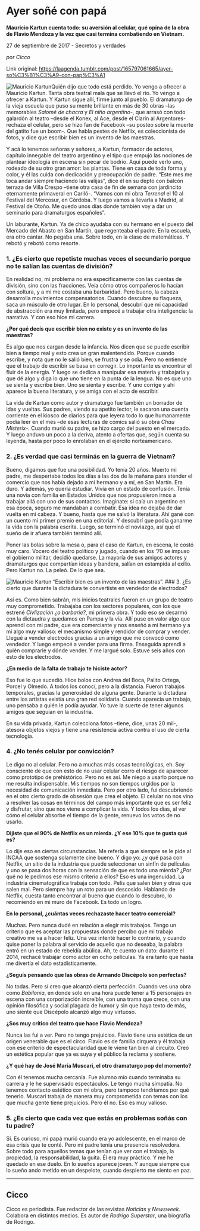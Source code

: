 # Ayer soñé con papá

**Mauricio Kartun cuenta todo: su aversión al celular, qué opina de la obra de Flavio Mendoza y la vez que casi termina combatiendo en Vietnam.**

27 de septiembre de 2017 - Secretos y verdades

_por Cicco_

Link original: https://laagenda.tumblr.com/post/165797061665/ayer-so%C3%B1%C3%A9-con-pap%C3%A1

![Mauricio Kartun](https://64.media.tumblr.com/f2bc881f254b7bb3117592e66f7e8a82/tumblr_inline_pk025oFUAo1t6q87u_500.jpg)Quién dijo que todo está perdido. Yo vengo a ofrecer a Mauricio Kartun. Tanta obra teatral mala que se llevó el río. Yo vengo a ofrecer a Kartun. Y Kartun sigue allí, firme junto al pueblo. El dramaturgo de la vieja escuela que puso su mente brillante en más de 30 obras –las memorables *Salomé de chacra* y *El niño argentino*-, que arrasó con todo galardón al teatro –desde el Konex, al Ace, desde el Clarín al Argentores- rechaza el celular, pero se hizo fan de Facebook –su posteo sobre la muerte del gatito fue un boom-. Que habla pestes de Netflix, es coleccionista de fotos, y dice que escribir bien es un invento de las maestras.

Y acá lo tenemos señoras y señores, a Kartun, formador de actores, capítulo innegable del teatro argentino y el tipo que empujó las nociones de plantear ideología en escena sin pecar de bodrio. Aquí puede verlo uno, rodeado de su otro gran amor: las plantas. Tiene en casa de toda forma y color, y él las cuida con dedicación y preocupación de padre. “Este mes me toca andar siempre haciendo las valijas”, dice él en su depto con balcón terraza de Villa Crespo –tiene otra casa de fin de semana con jardincito eternamente primaveral en Cariló-. “Vamos con mi obra *Terrenal* el 10 al Festival del Mercosur, en Córdoba. Y luego vamos a llevarla a Madrid, al Festival de Otoño. Me quedo unos días donde también voy a dar un seminario para dramaturgos españoles”.

Un laburante, Kartun. Ya de chico ayudaba con su hermano en el puesto del Mercado del Abasto en San Martín, que regenteaba el padre. En la escuela, era otro cantar. No pegaba una. Sobre todo, en la clase de matemáticas. Y rebotó y rebotó como resorte.

### 1. ¿Es cierto que repetiste muchas veces el secundario porque no te salían las cuentas de división?

En realidad no, mi problema no era específicamente con las cuentas de división, sino con las fracciones. Veía cómo otros compañeros lo hacían con soltura, y a mí me costaba una barbaridad. Pero bueno, la cabeza desarrolla movimientos compensatorios. Cuando descubre su flaqueza, saca un músculo de otro lugar. En lo personal, descubrí que mi capacidad de abstracción era muy limitada, pero empecé a trabajar otra inteligencia: la narrativa. Y con eso hice mi carrera. 

**¿Por qué decís que escribir bien no existe y es un invento de las maestras?**  

Es algo que nos cargan desde la infancia. Nos dicen que se puede escribir bien a tiempo real y esto crea un gran malentendido. Porque cuando escribe, y nota que no le salió bien, se frustra y se odia. Pero no entiende que el trabajo de escribir se basa en corregir. Lo importante es encontrar el fluir de la energía. Y luego se dedica a manipular esa materia y trabajarla y que dé algo y diga lo que uno tiene en la punta de la lengua. No es que uno se sienta y escribe bien. Uno se sienta y escribe. Y uno corrige y ahí aparece la buena literatura, y se amiga con el acto de escribir.

La vida de Kartun como autor y dramaturgo fue también un borrador de idas y vueltas. Sus padres, viendo su apetito lector, le sacaron una cuenta corriente en el kiosco de diarios para que leyera todo lo que humanamente podía leer en el mes –de esas lecturas de cómics salió su obra *Chau Misterix*-. Cuando murió su padre, se hizo cargo del puesto en el mercado. Y luego anduvo un poco a la deriva, atento a ofertas que, según cuenta su leyenda, hasta por poco lo enrolaban en el ejército norteamericano. 

### 2. ¿Es verdad que casi terminás en la guerra de Vietnam?

Bueno, digamos que fue una posibilidad. Yo tenía 20 años. Muerto mi padre, me despertaba todos los días a las dos de la mañana para atender el comercio que nos había dejado a mi hermano y a mí, en San Martín. Era duro. Y además, yo quería estudiar. Vivía en un estado de confusión. Tenía una novia con familia en Estados Unidos que nos propusieron irnos a trabajar allá con uno de sus contactos. Imaginate: si caía un argentino en esa época, seguro me mandaban a combatir. Esa idea no dejaba de dar vuelta en mi cabeza. Y bueno, hasta que me salvó la literatura. Ahí gané con un cuento mi primer premio en una editorial. Y descubrí que podía ganarme la vida con la palabra escrita. Luego, se terminó el noviazgo, así que el sueño de ir afuera también terminó allí.

Poner las bolas sobre la mesa o, para el caso de Kartun, en escena, le costó muy caro. Vocero del teatro político y jugado, cuando en los ‘70 se impuso el gobierno militar, decidió quedarse. La mayoría de sus amigos actores y dramaturgos que compartían ideas y bandera, salían en estampida al exilio. Pero Kartun no. La peleó. De lo que sea. 

![Mauricio Kartun](https://64.media.tumblr.com/f2bc881f254b7bb3117592e66f7e8a82/tumblr_inline_pk025oFUAo1t6q87u_500.jpg) “Escribir bien es un invento de las maestras”. ### 3. ¿Es cierto que durante la dictadura te convertiste en vendedor de electrodos?

Así es. Como bien sabrán, mis inicios teatrales fueron en un grupo de teatro muy comprometido. Trabajaba con los sectores populares, con los que estrené *Civlización ¿o barbarie?*, mi primera obra. Y todo eso se desarmó con la dictaudra y quedamos en Pampa y la vía. Allí puse en valor algo que aprendí con mi padre, que era comerciante y nos enseñó a mi hermano y a mí algo muy valioso: el mecanismo simple y rendidor de comprar y vender. Llegué a vender electrodos gracias a un amigo que me convocó como vendedor. Y luego empecé a vender para una firma. Enseguida aprendí a quién comprarle y dónde vender. Y me largué solo. Estuve seis años con esto de los electrodos. 

**¿En medio de la falta de trabajo te hiciste actor?**  

Eso fue lo que sucedió. Hice bolos con Andrea del Boca, Palito Ortega, Porcel y Olmedo. A todos los conocí, pero a la distancia. Fueron trabajos temporales, gracias la generosidad de alguna gente. Durante la dictadura entre los artistas existía una gran red solidaria. Cuando aparecía un trabajo, uno pensaba a quién le podía ayudar. Yo tuve la suerte de tener algunos amigos que seguían en la industria.

En su vida privada, Kartun colecciona fotos –tiene, dice, unas 20 mil-, atesora objetos viejos y tiene una resistencia activa contra el uso de cierta tecnología. 

### 4. ¿No tenés celular por convicción?

Le digo no al celular. Pero no a muchas más cosas tecnológicas, eh. Soy consciente de que con esto de no usar celular corro el riesgo de aparecer como prototipo de prehistórico. Pero no es así. Me niego a usarlo porque no me resulta indispensable. Mis tiempos no son tiempos urgidos por la necesidad de comunicación inmediata. Pero por otro lado, fui descubriendo en el otro cierto grado de obsesión que crea el objeto. El celular no nos vino a resolver las cosas en términos del campo más importante que es ser feliz y disfrutar, sino que nos viene a complicar la vida. Y todos los días, al ver cómo el celular absorbe el tiempo de la gente, renuevo los votos de no usarlo.

**Dijiste que el 90% de Netflix es un mierda. ¿Y ese 10% que te gusta qué es?**  


Lo dije eso en ciertas circunstancias. Me refería a que siempre se le pide al INCAA que sostenga solamente cine bueno. Y digo yo: ¿y qué pasa con Netflix, un sitio de la industria que puede seleccionar un sinfín de películas y uno se pasa dos horas con la sensación de que es todo una mierda? ¿Por qué no le pedimos ese mismo criterio a ellos? Eso es una ingenuidad. La industria cinematográfica trabaja con todo. Pelis que salen bien y otras que salen mal. Pero siempre hay un roto para un descosido. Hablando de Netflix, cuesta tanto encontrar al bueno que cuando lo descubro, lo recomiendo en mi muro de Facebook. Es todo un logro.

**En lo personal, ¿cuántas veces rechazaste hacer teatro comercial?**  


Muchas. Pero nunca dudé en relación a elegir mis trabajos. Tengo un criterio que es aceptar las propuestas donde percibo que mi trabajo creativo me va a hacer feliz. Una vez intenté hacer lo contrario, y cuando quise poner la palabra al servicio de aquello que no deseaba, la palabra entró en un estado de rebeldía abúlica. Ah, te cuento un dato: durante el 2014, rechacé trabajar como actor en ocho películas. Ya era tanto que hasta me divertía el dato estadísticamente. 

**¿Seguís pensando que las obras de Armando Discépolo son perfectas?**   

No todas. Pero sí creo que alcanzó cierta perfección. Cuando ves una obra como *Babilonia*, en donde solo en una hora puede tener a 15 personajes en escena con una corporización increíble, con una trama que crece, con una opinión filosófica y social plagada de humor y sin que haya texto de más, uno siente que Discépolo alcanzó algo muy virtuoso. 

**¿Sos muy crítico del teatro que hace Flavio Mendoza?**  

Nunca las fui a ver. Pero no tengo prejuicios. Flavio tiene una estética de un origen venerable que es el circo. Flavio es de familia cirquera y él trabaja con ese criterio de espectacularidad que le viene tan bien al circuito. Creó un estética popular que ya es suya y el público la reclama y sostiene.

**¿Y qué hay de José María Muscari, el otro dramaturgo pop del momento?**  

Con él tenemos mucha cercanía. Fue alumno mío cuando terminaba su carrera y le he supervisado espectáculos. Le tengo mucha simpatía. No tenemos contacto estético con mi obra, pero tampoco tendríamos por qué tenerlo. Muscari trabaja de manera muy comprometida con temas con los que mucha gente tiene prejuicios. Pero él no. Eso es muy valioso.

### 5. ¿Es cierto que cada vez que estás en problemas soñás con tu padre?

Sí. Es curioso, mi papá murió cuando era yo adolescente, en el marco de esa crisis que te conté. Pero mi padre tenía una presencia resolvedora. Sobre todo para aquellos temas que tenían que ver con el trabajo, la propiedad, la responsabilidad, la guita. Él era muy práctico. Y me he quedado en ese duelo. En lo sueños aparece joven. Y aunque siempre que lo sueño ando metido en un despelote, cuando despierto me siento en paz.

  




---

 Cicco
------

 Cicco es periodista. Fue redactor de las revistas *Noticias* y *Newsweek*. Colabora en distintos medios. Es autor de *Rodrigo Superstar*, una biografía de Rodrigo.

